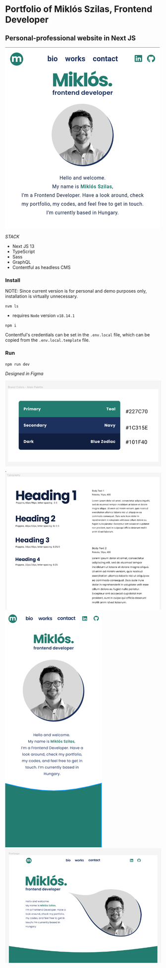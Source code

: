 # Portfolio of Miklós Szilas, Frontend Developer

## Personal-professional website in Next JS

![Screenshot](docs/02.png)

_STACK_

- Next JS 13
- TypeScript
- Sass
- GraphQL
- Contentful as headless CMS

### Install

NOTE: Since current version is for personal and demo purposes only, installation is virtually unnecessary.

`nvm ls`

- requires `Node` version `v18.14.1`

`npm i`

Contentful's credentials can be set in the `.env.local` file, which can be copied from the `.env.local.template` file.

### Run

`npm run dev`

_Designed in Figma_

![Minimalistic color set](docs/01.png 'Minimalistic color set').
![Typography](/docs/04.png 'Typography')
![Mobile layout design](/docs/05.png 'Mobile layout design')
![Desktop layout design](/docs/06.png 'Desktop layout design')
